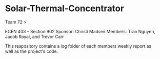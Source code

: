 # Solar-Thermal-Concentrator

Team 72 >

ECEN 403 - Section 902
Sponsor: Christi Madsen
Members: Tran Nguyen, Jacob Royal, and Trevor Carr

This respository contains a log folder of each members weekly report as well as the project's code. 
